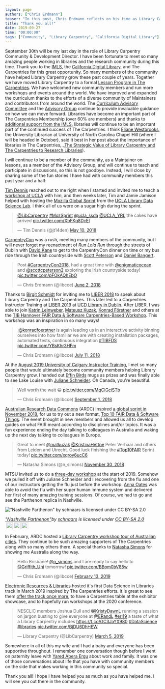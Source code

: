 ```yaml
---
layout: page
authors: ["Chris Erdmann"]
teaser: "In this post, Chris Erdmann reflects on his time as Library Carpentry Community & Development Director ahead of his last day."
title: "Thank you all!"
date: 2019-09-27
time: "00:00:00"
tags: ["Community", "Library Carpentry", "California Digital Library"]
---
```


September 30th will be my last day in the role of Library Carpentry Community & Development Director. I have been fortunate to meet so many amazing people working in libraries and the research community during this time. Thank you to the [IMLS](https://www.imls.gov), the [California Digital Library](https://cdlib.org), and The Carpentries for this great opportunity. So many members of the community have helped Library Carpentry grow these past couple of years. Together we have moved Library Carpentry to a formal [Lesson Program in The Carpentries](https://carpentries.org/blog/2018/11/welcoming-library-carpentry/). We have welcomed new community members and run more workshops and events around the world. We have improved and expanded the curriculum thanks to the efforts of a diverse community of Maintainers and contributors from around the world. The [Curriculum Advisory Committee](https://librarycarpentry.org/cac/) and the [Advisory Group](https://librarycarpentry.org/advisory/) continue to provide invaluable guidance on how we can move forward. Libraries have become an important part of The Carpentries Membership (over 60% are members) and thanks to [additional support from the IMLS](https://carpentries.org/blog/2019/09/LibraryCarpentry-IMLS-supplement/), libraries will continue to be an important part of the continued success of The Carpentries. I think [Eliane Westbrooks](https://twitter.com/unc_librarian), the University Librarian at University of North Carolina Chapel Hill (where I will be headed in October), said it best in her post about the importance of libraries in The Carpentries, _[The Strategic Value of Library Carpentry and The Carpentries to Research Libraries](https://librarycarpentry.org/blog/2018/08/library-carpentry-strategic-value/)).

I will continue to be a member of the community, as a Maintainer on lessons, as a member of the Advisory Group, and will continue to teach and participate in discussions, so this is not goodbye. Instead, I will close by sharing some of the fun stories I have had with community members this past year and a half:  

[Tim Dennis](https://twitter.com/jt14den) reached out to me right when I started and invited me to teach a [workshop at UCLA](https://ucla-data-archive.github.io/2018-05-24-ucla/) with him, and then weeks later, Tim and Jamie Jamison helped with hosting the [Mozilla Global Sprint](https://librarycarpentry.org/blog/2018/05/our-latest-sprint/) from the [UCLA Library Data Science Lab](https://twitter.com/libdatasci). I think all of us were on a sugar high during the sprint.

<blockquote class="twitter-tweet" data-lang="en"><p lang="en" dir="ltr"><a href="https://twitter.com/LibCarpentry?ref_src=twsrc%5Etfw">@LibCarpentry</a> <a href="https://twitter.com/hashtag/MozSprint?src=hash&amp;ref_src=twsrc%5Etfw">#MozSprint</a> <a href="https://twitter.com/ucla_ssda?ref_src=twsrc%5Etfw">@ucla_ssda</a> <a href="https://twitter.com/UCLA_YRL?ref_src=twsrc%5Etfw">@UCLA_YRL</a> the cakes have arrived <a href="https://t.co/XbFKq8DcEI">pic.twitter.com/XbFKq8DcEI</a></p>&mdash; Tim Dennis (@jt14den) <a href="https://twitter.com/jt14den/status/994621264932233216?ref_src=twsrc%5Etfw">May 10, 2018</a></blockquote>
<script async src="https://platform.twitter.com/widgets.js" charset="utf-8"></script>

[CarpentryCon](https://carpentrycon.org) was a rush, meeting many members of the community, but I will never forget my reenactment of _Run Lola Run_ through the streets of Dublin with [David Kane](https://twitter.com/davidfkane) to get to the CarpentryCon dinner on time or my bus ride through the Irish countryside with [Scott Peterson](https://twitter.com/scottcpeterson2) and [Daniel Bangert](https://twitter.com/enigmaticocean). 

<blockquote class="twitter-tweet" data-lang="en"><p lang="en" dir="ltr">Post <a href="https://twitter.com/hashtag/CarpentryCon2018?src=hash&amp;ref_src=twsrc%5Etfw">#CarpentryCon2018</a>, had a great time with <a href="https://twitter.com/enigmaticocean?ref_src=twsrc%5Etfw">@enigmaticocean</a> and <a href="https://twitter.com/scottcpeterson2?ref_src=twsrc%5Etfw">@scottcpeterson2</a> exploring the Irish countryside today! <a href="https://t.co/pFOkAQhEbO">pic.twitter.com/pFOkAQhEbO</a></p>&mdash; Chris Erdmann (@libcce) <a href="https://twitter.com/libcce/status/1003046486978985984?ref_src=twsrc%5Etfw">June 2, 2018</a></blockquote>
<script async src="https://platform.twitter.com/widgets.js" charset="utf-8"></script>

Thanks to [Birgit Schmidt](https://twitter.com/bschmid1) for inviting me to [LIBER 2018](https://libereurope.eu/events/liber-2018-lille-annual-conference/) to speak about Library Carpentry and The Carpentries. This later led to a Carpentries Instructor Training at [LIBER 2019](https://liberconference.eu/category/liber-2019/) at [UCD Library in Dublin](https://twitter.com/LIRHEAnet/status/1143516665906438144). After LIBER, I was able to join [Katrin Leinweber](https://twitter.com/gittaca), [Mateusz Kuzak](https://twitter.com/matkuzak), [Konrad Förstner](https://twitter.com/konradfoerstner) and others at the [TIB Hannover FAIR Data & Software Carpentries-Based Workshop](https://tibhannover.github.io/2018-07-09-FAIR-Data-and-Software/). This workshop was an inspiration in so many ways!

<blockquote class="twitter-tweet" data-lang="en"><p lang="en" dir="ltr">.<a href="https://twitter.com/konradfoerstner?ref_src=twsrc%5Etfw">@konradfoerstner</a> is again leading us in an interactive activity binning ourselves into how familiar we are with creating installation packages, automated tests, continuous integration <a href="https://twitter.com/hashtag/TIBFDS?src=hash&amp;ref_src=twsrc%5Etfw">#TIBFDS</a> <a href="https://t.co/YBsKhr3HFm">pic.twitter.com/YBsKhr3HFm</a></p>&mdash; Chris Erdmann (@libcce) <a href="https://twitter.com/libcce/status/1016958600948969472?ref_src=twsrc%5Etfw">July 11, 2018</a></blockquote>
<script async src="https://platform.twitter.com/widgets.js" charset="utf-8"></script>

At the [August 2019 University of Calgary Instructor Training](https://twitter.com/JulianeS/status/1034873916118855680), I met so many people that would ultimately become community members helping Library Carpentry grow. I handed out [Effin Birds](https://twitter.com/EffinBirds) mugs as prizes and was finally able to see Lake Louise with [Juliane Schneider](https://twitter.com/JulianeS). Oh Canada, you're beautiful. 

<blockquote class="twitter-tweet" data-lang="en"><p lang="en" dir="ltr">Well worth the wait 😀 <a href="https://t.co/MqClGciSTb">pic.twitter.com/MqClGciSTb</a></p>&mdash; Chris Erdmann (@libcce) <a href="https://twitter.com/libcce/status/1035968902797447168?ref_src=twsrc%5Etfw">September 1, 2018</a></blockquote>
<script async src="https://platform.twitter.com/widgets.js" charset="utf-8"></script>

[Australian Research Data Commons](https://ardc.edu.au/) (ARDC) inspired [a global sprint in November 2018](https://librarycarpentry.org/blog/2019/02/top-10-fair-published/), for us to try out a new format, [Top 10 FAIR Data & Software Things](https://librarycarpentry.org/Top-10-FAIR/). The event brought in new members and allowed us all to develop guides on what FAIR meant according to disciplines and/or topics. It was a fun experience ending the day talking to colleagues in Australia and waking up the next day talking to colleagues in Europe. 

<blockquote class="twitter-tweet" data-lang="en"><p lang="en" dir="ltr">Great to meet <a href="https://twitter.com/matkuzak?ref_src=twsrc%5Etfw">@matkuzak</a> <a href="https://twitter.com/KristinaHettne?ref_src=twsrc%5Etfw">@KristinaHettne</a> Peter Verhaar and others from Leiden and Utrecht. Good luck finishing the <a href="https://twitter.com/hashtag/Top10FAIR?src=hash&amp;ref_src=twsrc%5Etfw">#Top10FAIR</a> Sprint today! <a href="https://t.co/xqroy6ucC6">pic.twitter.com/xqroy6ucC6</a></p>&mdash; Natasha Simons (@n_simons) <a href="https://twitter.com/n_simons/status/1068430520554414080?ref_src=twsrc%5Etfw">November 30, 2018</a></blockquote>
<script async src="https://platform.twitter.com/widgets.js" charset="utf-8"></script>

MTSU invited us to do a [three-day workshop](https://twitter.com/me_sloane/status/1083076953664614400) at the start of 2019. Somehow we pulled it off with Juliane Schneider and I recovering from the flu and one of our instructors getting the flu just before the workshop. [Anna Oates](https://twitter.com/annaoates) was able to avoid the flu with her super human immune system and delivered her first of many amazing training sessions. Of course, we had to go and see the Parthenon replica in Nashville.

!["Nashville Parthenon" by schnaars is licensed under CC BY-SA 2.0](https://live.staticflickr.com/1249/1430250063_6dca3b84f7_b.jpg)

<p style="font-size: 0.9rem;font-style: italic;"><a href="https://www.flickr.com/photos/12595974@N00/1430250063">"Nashville Parthenon"</a><span>by <a href="https://www.flickr.com/photos/12595974@N00">schnaars</a></span> is licensed under <a href="https://creativecommons.org/licenses/by-sa/2.0/?ref=ccsearch&atype=html" style="margin-right: 5px;">CC BY-SA 2.0</a><a href="https://creativecommons.org/licenses/by-sa/2.0/?ref=ccsearch&atype=html" target="_blank" rel="noopener noreferrer" style="display: inline-block;white-space: none;opacity: .7;margin-top: 2px;margin-left: 3px;height: 22px !important;"><img style="height: inherit;margin-right: 3px;display: inline-block;" src="https://search.creativecommons.org/static/img/cc_icon.svg" /><img style="height: inherit;margin-right: 3px;display: inline-block;" src="https://search.creativecommons.org/static/img/cc-by_icon.svg" /><img style="height: inherit;margin-right: 3px;display: inline-block;" src="https://search.creativecommons.org/static/img/cc-sa_icon.svg" /></a></p>

In February, ARDC hosted a [Library Carpentry workshop tour of Australian cities](https://twitter.com/LibCarpentry/status/1092283735070765056). They continue to be such amazing supporters of The Carpentries along with so many others there. A special thanks to [Natasha Simons](https://twitter.com/n_simons) for showing me Australia along the way.

<blockquote class="twitter-tweet" data-lang="en"><p lang="en" dir="ltr">Hello Brisbane! <a href="https://twitter.com/n_simons?ref_src=twsrc%5Etfw">@n_simons</a> and I are ready to say hello to <a href="https://twitter.com/Griffith_Uni?ref_src=twsrc%5Etfw">@Griffith_Uni</a> tomorrow! <a href="https://t.co/BBpm0bV85w">pic.twitter.com/BBpm0bV85w</a></p>&mdash; Chris Erdmann (@libcce) <a href="https://twitter.com/libcce/status/1095575055717810177?ref_src=twsrc%5Etfw">February 13, 2019</a></blockquote>
<script async src="https://platform.twitter.com/widgets.js" charset="utf-8"></script>

[Electronic Resources & Libraries](https://twitter.com/ERandL) hosted it's first Data Science in Libraries track in March 2019 inspired by The Carpentries efforts. It is great to see them [offer the track once more](https://www.electroniclibrarian.org/about/tracks/), to have a Carpentries table at the exhibitor showcase, and to hopefully run workshops at the 2020 conference.

<blockquote class="twitter-tweet" data-lang="en"><p lang="en" dir="ltr">NESCLIC members Joshua Dull and <a href="https://twitter.com/KristyDawnL?ref_src=twsrc%5Etfw">@KristyDawnL</a> running a session on jargon busting to give everyone at <a href="https://twitter.com/ERandL?ref_src=twsrc%5Etfw">@ERandL</a> <a href="https://twitter.com/hashtag/erl19?src=hash&amp;ref_src=twsrc%5Etfw">#erl19</a> a taste of what a Library Carpentry includes <a href="https://t.co/GC3JaYX980">https://t.co/GC3JaYX980</a> <a href="https://twitter.com/hashtag/DataScience?src=hash&amp;ref_src=twsrc%5Etfw">#DataScience</a> <a href="https://twitter.com/hashtag/libraries?src=hash&amp;ref_src=twsrc%5Etfw">#libraries</a> <a href="https://t.co/BjDU6DhHEW">pic.twitter.com/BjDU6DhHEW</a></p>&mdash; Library Carpentry (@LibCarpentry) <a href="https://twitter.com/LibCarpentry/status/1102990003943235584?ref_src=twsrc%5Etfw">March 5, 2019</a></blockquote>
<script async src="https://platform.twitter.com/widgets.js" charset="utf-8"></script>

Somewhere in all of this my wife and I had a baby and everyone has been supportive throughout. I remember one conversation though before I went on paternity leave with [Yared Abera Ergu](https://twitter.com/kechure) about work and family. It was one of those conversations about life that you have with community members on the side that makes working in this community so special.

Thank you all! I hope I have helped you as much as you have helped me. I will see you out there in the community.
